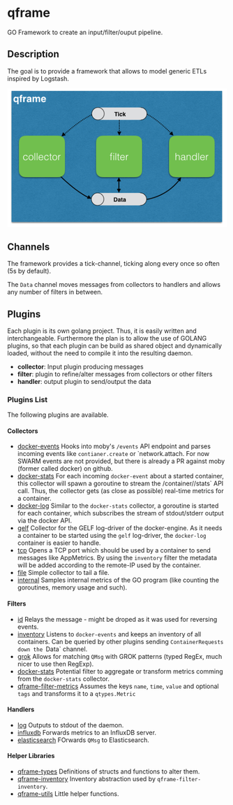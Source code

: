 # qframe
GO Framework to create an input/filter/ouput pipeline.

## Description

The goal is to provide a framework that allows to model generic ETLs inspired by Logstash.

![](/resources/pics/architecture.png)


## Channels
The framework provides a tick-channel, ticking along every once so often (5s by default).

The `Data` channel moves messages from collectors to handlers and allows any number of filters in between.


## Plugins

Each plugin is its own golang project. Thus, it is easily written and interchangeable.
Furthermore the plan is to allow the use of GOLANG plugins, so that each plugin can be build as shared object and dynamically loaded, without the need to compile it into the resulting daemon.

* **collector**: Input plugin producing messages
* **filter**: plugin to refine/alter messages from collectors or other filters
* **handler**: output plugin to send/output the data

### Plugins List

The following plugins are available.

#### Collectors

- [docker-events](https://github.com/qnib/qframe-collector-docker-events) Hooks into moby's `/events` API endpoint and parses incoming events like `contianer.create` or `network.attach. 
 For now SWARM events are not provided, but there is already a PR against moby (former called docker) on github.
- [docker-stats](https://github.com/qnib/qframe-collector-docker-stats) For each incoming `docker-event` about a started container, 
 this collector will spawn a goroutine to stream the /container/<id>/stats` API call. Thus, the collector gets (as close as possible) real-time metrics for a container.
- [docker-log](https://github.com/qnib/qframe-collector-docker-log) Similar to the `docker-stats` collector, a goroutine is started for each container, which subscribes the stream of stdout/stderr output via the docker API.
- [gelf](https://github.com/qnib/qframe-collector-gelf) Collector for the GELF log-driver of the docker-engine. As it needs a container to be started using the `gelf` log-driver, the `docker-log` container is easier to handle.
- [tcp](https://github.com/qnib/qframe-collector-tcp) Opens a TCP port which should be used by a container to send messages like AppMetrics.
 By using the `inventory` filter the metadata will be added according to the remote-IP used by the container.
- [file](https://github.com/qnib/qframe-collector-file) Simple collector to tail a file.
- [internal](https://github.com/qnib/qframe-collector-internal) Samples internal metrics of the GO program (like counting the goroutines, memory usage and such). 

#### Filters

- [id](https://github.com/qnib/qframe-filter-id) Relays the message - might be droped as it was used for reversing events.
- [inventory](https://github.com/qnib/qframe-filter-inventory) Listens to `docker-events` and keeps an inventory of all containers. 
 Can be queried by other plugins sending `ContainerRequests down the `Data` channel.
- [grok](https://github.com/qnib/qframe-filter-grok) Allows for matching `QMsg` with GROK patterns (typed RegEx, much nicer to use then RegExp).
- [docker-stats](https://github.com/qnib/qframe-filter-docker-stats) Potential filter to aggregate or transform metrics comming from the `docker-stats` collector.
- [qframe-filter-metrics](https://github.com/qnib/qframe-filter-metrics) Assumes the keys `name`, `time`, `value` and optional `tags` and transforms it to a `qtypes.Metric`

#### Handlers

- [log](https://github.com/qnib/qframe-handler-log) Outputs to stdout of the daemon.
- [influxdb](https://github.com/qnib/qframe-handler-influxdb) Forwards metrics to an InfluxDB server. 
- [elasticsearch](https://github.com/qnib/qframe-handler-elasticsearch) FOrwards `QMsg` to Elasticsearch.

#### Helper Libraries

- [qframe-types](https://github.com/qnib/qframe-types) Definitions of structs and functions to alter them.
- [qframe-inventory](https://github.com/qnib/qframe-inventory) Inventory abstraction used by `qframe-filter-inventory`.
- [qframe-utils](https://github.com/qnib/qframe-utils) Little helper functions.


